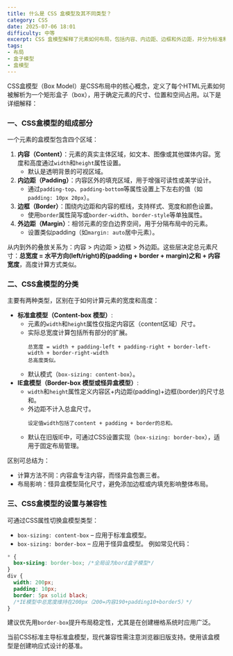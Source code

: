 ```yaml
---
title: 什么是 CSS 盒模型及其不同类型？
category: CSS
date: 2025-07-06 18:01
difficulty: 中等
excerpt: CSS 盒模型解释了元素如何布局，包括内容、内边距、边框和外边距，并分为标准和 IE 两种类型。
tags:
- 布局
- 盒子模型
- 盒模型
---
```

CSS盒模型（Box Model）是CSS布局中的核心概念，定义了每个HTML元素如何被解析为一个矩形盒子（box），用于确定元素的尺寸、位置和空间占用。以下是详细解释：

### 一、CSS盒模型的组成部分
一个元素的盒模型包含四个区域：
1. **内容（Content）**：元素的真实主体区域，如文本、图像或其他媒体内容。宽度和高度通过`width`和`height`属性设置。  
   - 默认是透明背景的可视区域。
2. **内边距（Padding）**：内容区外的填充区域，用于增强可读性或美学设计。
   - 通过`padding-top`、`padding-bottom`等属性设置上下左右的值（如`padding: 10px 20px`）。  
3. **边框（Border）**：围绕内边距和内容的框线，支持样式、宽度和颜色设置。
   - 使用`border`属性简写或`border-width`、`border-style`等单独属性。  
4. **外边距（Margin）**：相邻元素的空白边界空间，用于分隔布局中的元素。
   - 设置类似padding（如`margin: auto`居中元素）。

从内到外的叠放关系为：内容 > 内边距 > 边框 > 外边距。这些层决定总元素尺寸：**总宽度 = 水平方向(left/right)的(padding + border + margin)之和 + 内容宽度**，高度计算方式类似。

### 二、CSS盒模型的分类
主要有两种类型，区别在于如何计算元素的宽度和高度：
- **标准盒模型（Content-box 模型）**:
  - 元素的`width`和`height`属性仅指定内容区（content区域）尺寸。
  - 实际总宽度计算包括所有部分的扩展。
    ```
    总宽度 = width + padding-left + padding-right + border-left-width + border-right-width  
    总高度类似。
    ```
  - 默认模式（`box-sizing: content-box`）。
- **IE盒模型（Border-box 模型或怪异盒模型）**:
  - `width`和`height`属性定义内容区+内边距(padding)+边框(border)的尺寸总和。
  - 外边距不计入总盒尺寸。
    ```
    设定值width包括了content + padding + border的总和。
    ```
  - 默认在旧版IE中，可通过CSS设置实现（`box-sizing: border-box`），适用于固定布局管理。

区别可总结为：
  - 计算方法不同：内容盒专注内容，而怪异盒包裹三者。
  - 布局影响：怪异盒模型简化尺寸，避免添加边框或内填充影响整体布局。
### 三、CSS盒模型的设置与兼容性
可通过CSS属性切换盒模型类型：
- `box-sizing: content-box` – 应用于标准盒模型。
- `box-sizing: border-box` – 应用于怪异盒模型。
例如常见代码：
```css
* {
  box-sizing: border-box; /*全局设为bord盒子模型*/
}
div {
  width: 200px;
  padding: 10px;
  border: 5px solid black;
  /*IE模型中总宽度维持在200px（200=内容190+padding10+border5）*/
}
```
建议优先用`border-box`提升布局稳定性，尤其是在创建栅格系统时应用广泛。

当前CSS标准主导标准盒模型，现代兼容性需注意浏览器旧版支持。使用该盒模型是创建响应式设计的基准。
